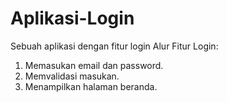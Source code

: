 # Aplikasi-Login
Sebuah aplikasi dengan fitur login
Alur Fitur Login:
1. Memasukan email dan password.
2. Memvalidasi masukan.
3. Menampilkan halaman beranda.
